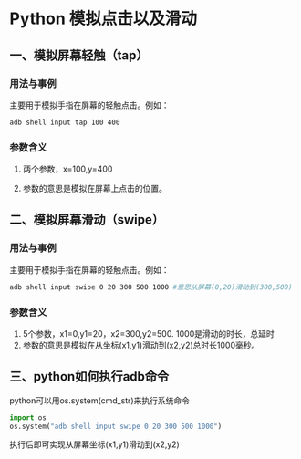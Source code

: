 # Python 模拟点击以及滑动

## 一、模拟屏幕轻触（tap）

### 用法与事例

主要用于模拟手指在屏幕的轻触点击。例如：

```bash
adb shell input tap 100 400
```

### 参数含义

1. 两个参数，x=100,y=400 

2. 参数的意思是模拟在屏幕上点击的位置。

   

## 二、模拟屏幕滑动（swipe）

### 用法与事例

主要用于模拟手指在屏幕的轻触点击。例如：

```bash
adb shell input swipe 0 20 300 500 1000 #意思从屏幕(0,20)滑动到(300,500)
```

### 参数含义

1. 5个参数，x1=0,y1=20，x2=300,y2=500.  1000是滑动的时长，总延时
2. 参数的意思是模拟在从坐标(x1,y1)滑动到(x2,y2)总时长1000毫秒。

## 三、python如何执行adb命令

python可以用os.system(cmd_str)来执行系统命令
```python
import os
os.system("adb shell input swipe 0 20 300 500 1000")
```
执行后即可实现从屏幕坐标(x1,y1)滑动到(x2,y2)


